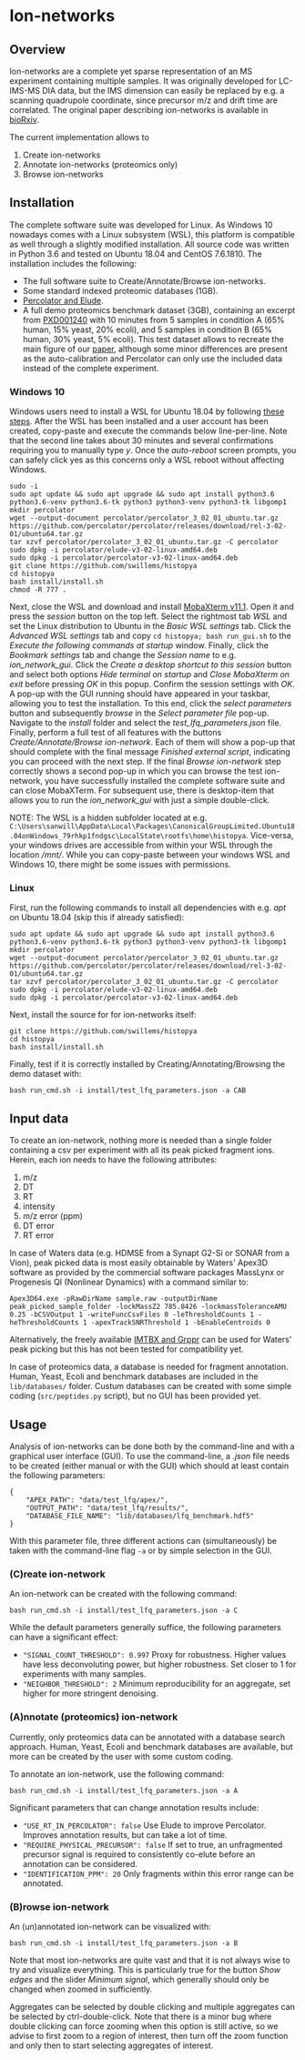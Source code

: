 # Ion-networks

## Overview

Ion-networks are a complete yet sparse representation of an MS experiment containing multiple samples. It was originally developed for LC-IMS-MS DIA data, but the IMS dimension can easily be replaced by e.g. a scanning quadrupole coordinate, since precursor m/z and drift time are correlated. The original paper describing ion-networks is available in [bioRxiv](TODO).

The current implementation allows to

1. Create ion-networks
2. Annotate ion-networks (proteomics only)
3. Browse ion-networks

## Installation

The complete software suite was developed for Linux. As Windows 10 nowadays comes with a Linux subsystem (WSL), this platform is compatible as well through a slightly modified installation. All source code was written in Python 3.6 and tested on Ubuntu 18.04 and CentOS 7.6.1810. The installation includes the following:

* The full software suite to Create/Annotate/Browse ion-networks.
* Some standard indexed proteomic databases (1GB).
* [Percolator and Elude](https://github.com/percolator/percolator).
* A full demo proteomics benchmark dataset (3GB), containing an excerpt from [PXD001240](http://proteomecentral.proteomexchange.org/cgi/GetDataset?ID=PXD001240) with 10 minutes from 5 samples in condition A (65% human, 15% yeast, 20% ecoli), and 5 samples in condition B (65% human, 30% yeast, 5% ecoli). This test dataset allows to recreate the main figure of our [paper](TODO), although some minor differences are present as the auto-calibration and Percolator can only use the included data instead of the complete experiment.

### Windows 10

Windows users need to install a WSL for Ubuntu 18.04 by following [these steps](https://docs.microsoft.com/en-us/windows/wsl/install-win10). After the WSL has been installed and a user account has been created, copy-paste and execute the commands below line-per-line. Note that the second line takes about 30 minutes and several confirmations requiring you to manually type *y*. Once the *auto-reboot* screen prompts, you can safely click yes as this concerns only a WSL reboot without affecting Windows.

```
sudo -i
sudo apt update && sudo apt upgrade && sudo apt install python3.6 python3.6-venv python3.6-tk python3 python3-venv python3-tk libgomp1
mkdir percolator
wget --output-document percolator/percolator_3_02_01_ubuntu.tar.gz https://github.com/percolator/percolator/releases/download/rel-3-02-01/ubuntu64.tar.gz
tar xzvf percolator/percolator_3_02_01_ubuntu.tar.gz -C percolator
sudo dpkg -i percolator/elude-v3-02-linux-amd64.deb
sudo dpkg -i percolator/percolator-v3-02-linux-amd64.deb
git clone https://github.com/swillems/histopya
cd histopya
bash install/install.sh
chmod -R 777 .
```

Next, close the WSL and download and install [MobaXterm v11.1](https://mobaxterm.mobatek.net/download-home-edition.html). Open it and press the *session* button on the top left. Select the rightmost tab *WSL* and set the Linux distribution to Ubuntu in the *Basic WSL settings* tab. Click the *Advanced WSL settings* tab and copy ```cd histopya; bash run_gui.sh``` to the *Execute the following commands at startup* window. Finally, click the *Bookmark settings* tab and change the *Session name* to e.g. *ion_network_gui*. Click the *Create a desktop shortcut to this session* button and select both options *Hide terminal on startup* and *Close MobaXterm on exit* before pressing *OK* in this popup. Confirm the session settings with *OK*. A pop-up with the GUI running should have appeared in your taskbar, allowing you to test the installation. To this end, click the *select parameters* button and subsequently *browse* in the *Select parameter file* pop-up. Navigate to the *install* folder and select the *test_lfq_parameters.json* file. Finally, perform a full test of all features with the buttons *Create/Annotate/Browse ion-network*. Each of them will show a pop-up that should complete with the final message *Finished external script*, indicating you can proceed with the next step. If the final *Browse ion-network* step correctly shows a second pop-up in which you can browse the test ion-network, you have successfully installed the complete software suite and can close MobaXTerm. For subsequent use, there is desktop-item that allows you to run the *ion_network_gui* with just a simple double-click.

NOTE: The WSL is a hidden subfolder located at e.g. ```C:\Users\sanwill\AppData\Local\Packages\CanonicalGroupLimited.Ubuntu18.04onWindows_79rhkp1fndgsc\LocalState\rootfs\home\histopya```. Vice-versa, your windows drives are accessible from within your WSL through the location */mnt/*. While you can copy-paste between your windows WSL and Windows 10, there might be some issues with permissions.

### Linux

First, run the following commands to install all dependencies with e.g. *apt* on Ubuntu 18.04 (skip this if already satisfied):

```
sudo apt update && sudo apt upgrade && sudo apt install python3.6 python3.6-venv python3.6-tk python3 python3-venv python3-tk libgomp1
mkdir percolator
wget --output-document percolator/percolator_3_02_01_ubuntu.tar.gz https://github.com/percolator/percolator/releases/download/rel-3-02-01/ubuntu64.tar.gz
tar xzvf percolator/percolator_3_02_01_ubuntu.tar.gz -C percolator
sudo dpkg -i percolator/elude-v3-02-linux-amd64.deb
sudo dpkg -i percolator/percolator-v3-02-linux-amd64.deb
```

Next, install the source for for ion-networks itself:

```
git clone https://github.com/swillems/histopya
cd histopya
bash install/install.sh
```

Finally, test if it is correctly installed by Creating/Annotating/Browsing the demo dataset with:

```
bash run_cmd.sh -i install/test_lfq_parameters.json -a CAB
```

## Input data

To create an ion-network, nothing more is needed than a single folder containing a csv per experiment with all its peak picked fragment ions. Herein, each ion needs to have the following  attributes:

1. m/z
2. DT
3. RT
4. intensity
5. m/z error (ppm)
6. DT error
7. RT error

In case of Waters data (e.g. HDMSE from a Synapt G2-Si or SONAR from a Vion), peak picked data is most easily obtainable by Waters' Apex3D software as provided by the commercial software packages MassLynx or Progenesis QI (Nonlinear Dynamics) with a command similar to:

```
Apex3D64.exe -pRawDirName sample.raw -outputDirName peak_picked_sample_folder -lockMassZ2 785.8426 -lockmassToleranceAMU 0.25 -bCSVOutput 1 -writeFuncCsvFiles 0 -leThresholdCounts 1 -heThresholdCounts 1 -apexTrackSNRThreshold 1 -bEnableCentroids 0
```

Alternatively, the freely available [IMTBX and Grppr](https://www.ncbi.nlm.nih.gov/pmc/articles/PMC5826643) can be used for Waters' peak picking but this has not been tested for compatibility yet.

In case of proteomics data, a database is needed for fragment annotation. Human, Yeast, Ecoli and benchmark databases are included in the ```lib/databases/``` folder. Custum databases can be created with some simple coding (```src/peptides.py``` script), but no GUI has been provided yet.

## Usage

Analysis of ion-networks can be done both by the command-line and with a graphical user interface (GUI). To use the command-line, a *.json* file needs to be created (either manual or with the GUI) which should at least contain the following parameters:

```
{
    "APEX_PATH": "data/test_lfq/apex/",
    "OUTPUT_PATH": "data/test_lfq/results/",
    "DATABASE_FILE_NAME": "lib/databases/lfq_benchmark.hdf5"
}
```

With this parameter file, three different actions can (simultaneously) be taken with the command-line flag ```-a``` or by simple selection in the GUI.

### (C)reate ion-network

An ion-network can be created with the following command:

```
bash run_cmd.sh -i install/test_lfq_parameters.json -a C
```

While the default parameters generally suffice, the following parameters can have a significant effect:

* ```"SIGNAL_COUNT_THRESHOLD": 0.997``` Proxy for robustness. Higher values have less deconvoluting power, but higher robustness. Set closer to 1 for experiments with many samples.
* ```"NEIGHBOR_THRESHOLD": 2``` Minimum reproducibility for an aggregate, set higher for more stringent denoising.

### (A)nnotate (proteomics) ion-network

Currently, only proteomics data can be annotated with a database search approach. Human, Yeast, Ecoli and benchmark databases are available, but more can be created by the user with some custom coding.

To annotate an ion-network, use the following command:

```
bash run_cmd.sh -i install/test_lfq_parameters.json -a A
```

Significant parameters that can change annotation results include:

* ```"USE_RT_IN_PERCOLATOR": false``` Use Elude to improve Percolator. Improves annotation results, but can take a lot of time.
* ```"REQUIRE_PHYSICAL_PRECURSOR": false``` If set to true, an unfragmented precursor signal is required to consistently co-elute before an annotation can be considered.
* ```"IDENTIFICATION_PPM": 20``` Only fragments within this error range can be annotated.

### (B)rowse ion-network

An (un)annotated ion-network can be visualized with:

```
bash run_cmd.sh -i install/test_lfq_parameters.json -a B
```

Note that most ion-networks are quite vast and that it is not always wise to try and visualize everything. This is particularly true for the button *Show edges* and the slider *Minimum signal*, which generally should only be changed when zoomed in sufficiently.

Aggregates can be selected by double clicking and multiple aggregates can be selected by ctrl-double-click. Note that there is a minor bug where double clicking can force zooming when this option is still active, so we advise to first zoom to a region of interest, then turn off the zoom function and only then to start selecting aggregates of interest.
